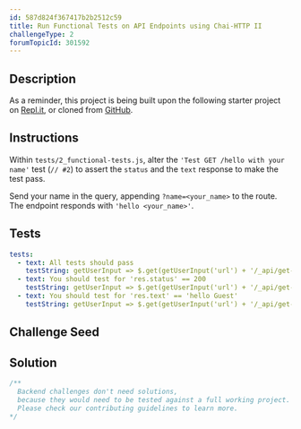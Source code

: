 ```yaml
---
id: 587d824f367417b2b2512c59
title: Run Functional Tests on API Endpoints using Chai-HTTP II
challengeType: 2
forumTopicId: 301592
---
```


## Description

<section id='description'>

As a reminder, this project is being built upon the following starter project on [Repl.it](https://repl.it/github/freeCodeCamp/boilerplate-mochachai), or cloned from [GitHub](https://github.com/freeCodeCamp/boilerplate-mochachai/).

</section>

## Instructions

<section id='instructions'>

Within `tests/2_functional-tests.js`, alter the `'Test GET /hello with your name'` test (`// #2`) to assert the `status` and the `text` response to make the test pass.

Send your name in the query, appending `?name=<your_name>` to the route. The endpoint responds with `'hello <your_name>'`.

</section>

## Tests

<section id='tests'>

```yml
tests:
  - text: All tests should pass
    testString: getUserInput => $.get(getUserInput('url') + '/_api/get-tests?type=functional&n=1').then(data => { assert.equal(data.state,'passed'); }, xhr => { throw new Error(xhr.responseText); })
  - text: You should test for 'res.status' == 200
    testString: getUserInput => $.get(getUserInput('url') + '/_api/get-tests?type=functional&n=1').then(data => { assert.equal(data.assertions[0].method, 'equal'); assert.equal(data.assertions[0].args[0], 'res.status'); assert.equal(data.assertions[0].args[1], '200');}, xhr => { throw new Error(xhr.responseText); })
  - text: You should test for 'res.text' == 'hello Guest'
    testString: getUserInput => $.get(getUserInput('url') + '/_api/get-tests?type=functional&n=1').then(data => { assert.equal(data.assertions[1].method, 'equal'); assert.equal(data.assertions[1].args[0], 'res.text'); assert.match(data.assertions[1].args[1], /hello [\w\d_-]/);}, xhr => { throw new Error(xhr.responseText); })
```

</section>

## Challenge Seed

<section id='challengeSeed'>

</section>

## Solution

<section id='solution'>

```js
/**
  Backend challenges don't need solutions, 
  because they would need to be tested against a full working project. 
  Please check our contributing guidelines to learn more.
*/
```

</section>
